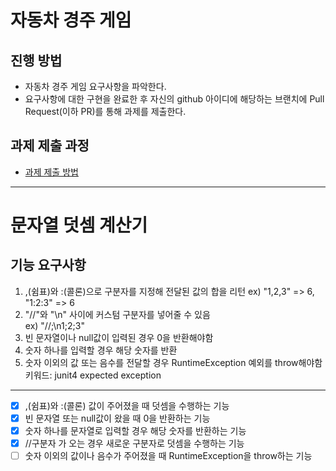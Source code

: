# 자동차 경주 게임
## 진행 방법
* 자동차 경주 게임 요구사항을 파악한다.
* 요구사항에 대한 구현을 완료한 후 자신의 github 아이디에 해당하는 브랜치에 Pull Request(이하 PR)를 통해 과제를 제출한다.

## 과제 제출 과정
* [과제 제출 방법](https://github.com/next-step/nextstep-docs/tree/master/precourse)

---

# 문자열 덧셈 계산기
## 기능 요구사항
1. ,(쉼표)와 :(콜론)으로 구분자를 지정해 전달된 값의 합을 리턴
   ex) "1,2,3" => 6, "1:2:3" => 6
2. "//"와 "\n" 사이에 커스텀 구분자를 넣어줄 수 있음  
   ex) "//;\n1;2;3"
3. 빈 문자열이나 null값이 입력된 경우 0을 반환해야함
4. 숫자 하나를 입력할 경우 해당 숫자를 반환
5. 숫자 이외의 값 또는 음수를 전달할 경우 RuntimeException 예외를 throw해야함  
   키워드: junit4 expected exception
---

- [x] ,(쉼표)와 :(콜론) 값이 주어졌을 때 덧셈을 수행하는 기능
- [x] 빈 문자열 또는 null값이 왔을 때 0을 반환하는 기능
- [x] 숫자 하나를 문자열로 입력할 경우 해당 숫자를 반환하는 기능
- [x] //구분자 가 오는 경우 새로운 구분자로 덧셈을 수행하는 기능
- [ ] 숫자 이외의 값이나 음수가 주어졌을 때 RuntimeException을 throw하는 기능